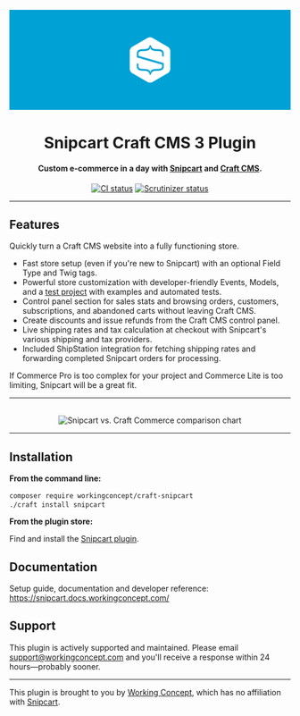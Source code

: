 ![Snipcart](resources/hero.svg)

<h1 align="center">Snipcart Craft CMS 3 Plugin</h1>

<h4 align="center">Custom e-commerce in a day with <a href="https://snipcart.com/">Snipcart</a> and <a href="https://craftcms.com/">Craft CMS</a>.</h4>

<p align="center"><a href="https://travis-ci.org/workingconcept/snipcart-craft-plugin"><img src="https://travis-ci.org/workingconcept/snipcart-craft-plugin.svg?branch=master" alt="CI status"></a> <a href="https://scrutinizer-ci.com/g/workingconcept/snipcart-craft-plugin/"><img src="https://scrutinizer-ci.com/g/workingconcept/snipcart-craft-plugin/badges/quality-score.png?b=master" alt="Scrutinizer status"></a></p>

---

## Features

Quickly turn a Craft CMS website into a fully functioning store.

-   Fast store setup (even if you're new to Snipcart) with an optional Field Type and Twig tags.
-   Powerful store customization with developer-friendly Events, Models, and a [test project](https://github.com/workingconcept/snipcart-test) with examples and automated tests.
-   Control panel section for sales stats and browsing orders, customers, subscriptions, and abandoned carts without leaving Craft CMS.
-   Create discounts and issue refunds from the Craft CMS control panel.
-   Live shipping rates and tax calculation at checkout with Snipcart's various shipping and tax providers.
-   Included ShipStation integration for fetching shipping rates and forwarding completed Snipcart orders for processing.

If Commerce Pro is too complex for your project and Commerce Lite is too limiting, Snipcart will be a great fit.

<hr>

<p align="center">
    <br>
    <img src="https://github.com/workingconcept/snipcart-craft-plugin/raw/master/resources/commerce-comparison.png" width="750" alt="Snipcart vs. Craft Commerce comparison chart" />
    <br>
</p>

<hr>

## Installation

**From the command line:**

```shell
composer require workingconcept/craft-snipcart
./craft install snipcart
```

**From the plugin store:**

Find and install the [Snipcart plugin](https://plugins.craftcms.com/snipcart).

## Documentation

Setup guide, documentation and developer reference: https://snipcart.docs.workingconcept.com/

## Support

This plugin is actively supported and maintained. Please email [support@workingconcept.com](mailto:support@workingconcept.com) and you'll receive a response within 24 hours—probably sooner.

---

This plugin is brought to you by [Working Concept](https://workingconcept.com), which has no affiliation with [Snipcart](https://snipcart.com/).
